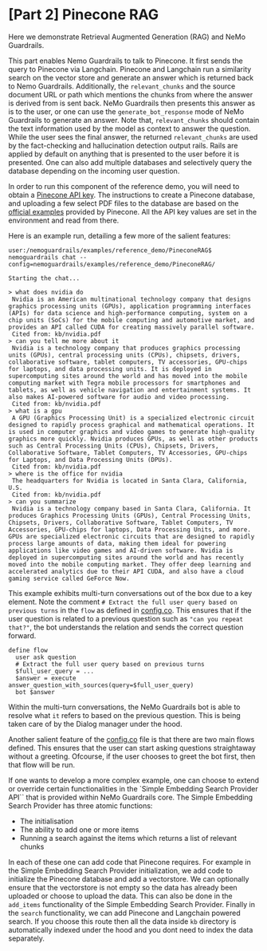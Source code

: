 # [Part 2] Pinecone RAG

Here we demonstrate Retrieval Augmented Generation (RAG) and NeMo Guardrails.

This part enables Nemo Guardrails to talk to Pinecone. It first sends the query to Pinecone via Langchain. Pinecone and Langchain run a similarity search on the vector store and generate an answer which is returned back to Nemo Guardrails. Additionally, the `relevant_chunks` and the source document URL or path which mentions the chunks from where the answer is derived from is sent back. NeMo Guardrails then presents this answer as is to the user, or one can use the `generate_bot_response` mode of NeMo Guardrails to generate an answer. Note that, `relevant_chunks` should contain the text information used by the model as context to answer the question. While the user sees the final answer, the returned `relevant_chunks` are used by the fact-checking and hallucination detection output rails. Rails are applied by default on anything that is presented to the user before it is presented. One can also add multiple databases and selectively query the database depending on the incoming user question.

In order to run this component of the reference demo, you will need to obtain a [Pinecone API key](https://www.pinecone.io/). The instructions to create a Pinecone database, and uploading a few select PDF files to the database are based on the [official examples](https://github.com/pinecone-io/examples/blob/master/docs/langchain-retrieval-augmentation.ipynb) provided by Pinecone. All the API key values are set in the environment and read from there.

Here is an example run, detailing a few more of the salient features:

```
user:/nemoguardrails/examples/reference_demo/PineconeRAG$ nemoguardrails chat --config=nemoguardrails/examples/reference_demo/PineconeRAG/

Starting the chat...

> what does nvidia do
 Nvidia is an American multinational technology company that designs graphics processing units (GPUs), application programming interfaces (APIs) for data science and high-performance computing, system on a chip units (SoCs) for the mobile computing and automotive market, and provides an API called CUDA for creating massively parallel software.
 Cited from: kb/nvidia.pdf
> can you tell me more about it
 Nvidia is a technology company that produces graphics processing units (GPUs), central processing units (CPUs), chipsets, drivers, collaborative software, tablet computers, TV accessories, GPU-chips for laptops, and data processing units. It is deployed in supercomputing sites around the world and has moved into the mobile computing market with Tegra mobile processors for smartphones and tablets, as well as vehicle navigation and entertainment systems. It also makes AI-powered software for audio and video processing.
 Cited from: kb/nvidia.pdf
> what is a gpu
 A GPU (Graphics Processing Unit) is a specialized electronic circuit designed to rapidly process graphical and mathematical operations. It is used in computer graphics and video games to generate high-quality graphics more quickly. Nvidia produces GPUs, as well as other products such as Central Processing Units (CPUs), Chipsets, Drivers, Collaborative Software, Tablet Computers, TV Accessories, GPU-chips for Laptops, and Data Processing Units (DPUs).
 Cited from: kb/nvidia.pdf
> where is the office for nvidia
 The headquarters for Nvidia is located in Santa Clara, California, U.S.
 Cited from: kb/nvidia.pdf
> can you summarize
 Nvidia is a technology company based in Santa Clara, California. It produces Graphics Processing Units (GPUs), Central Processing Units, Chipsets, Drivers, Collaborative Software, Tablet Computers, TV Accessories, GPU-chips for laptops, Data Processing Units, and more. GPUs are specialized electronic circuits that are designed to rapidly process large amounts of data, making them ideal for powering applications like video games and AI-driven software. Nvidia is deployed in supercomputing sites around the world and has recently moved into the mobile computing market. They offer deep learning and accelerated analytics due to their API CUDA, and also have a cloud gaming service called GeForce Now.
```

This example exhibits multi-turn conversations out of the box due to a key element. Note the comment `# Extract the full user query based on previous turns` in the `flow` as defined in [config.co](./config.co). This ensures that if the user question is related to a previous question such as `"can you repeat that?"`, the bot understands the relation and sends the correct question forward.

```
define flow
  user ask question
  # Extract the full user query based on previous turns
  $full_user_query = ...
  $answer = execute answer_question_with_sources(query=$full_user_query)
  bot $answer
```

Within the multi-turn conversations, the NeMo Guardrails bot is able to resolve what `it` refers to based on the previous question. This is being taken care of by the Dialog manager under the hood.

Another salient feature of the [config.co](./config.co) file is that there are two main flows defined. This ensures that the user can start asking questions straightaway without a greeting. Ofcourse, if the user chooses to greet the bot first, then that flow will be run.

If one wants to develop a more complex example, one can choose to extend or override certain functionalities in the `Simple Embedding Search Provider API`` that is provided within NeMo Guardrails core. The Simple Embedding Search Provider has three atomic functions:
- The initialisation
- The ability to add one or more items
- Running a search against the items which returns a list of relevant chunks

In each of these one can add code that Pinecone requires. For example in the Simple Embedding Search Provider initialization, we add code to initialize the Pinecone database and add a vectorstore. We can optionally ensure that the vectorstore is not empty so the data has already been uploaded or choose to upload the data. This can also be done in the `add_items` functionality of the Simple Embedding Search Provider. Finally in the `search` functionality, we can add Pinecone and Langchain powered search. If you choose this route then all the data inside `kb` directory is automatically indexed under the hood and you dont need to index the data separately.
